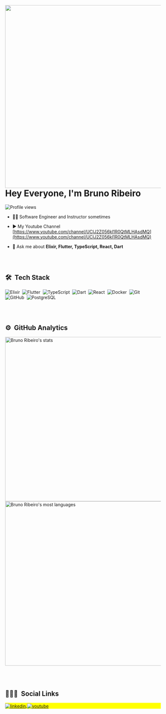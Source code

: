 
<img align="right" height="590em" src="https://raw.githubusercontent.com/gist/BrunoRibeiro147/7fcafa65d4cc727b1c1da6cdd4667a11/raw/302c842da856b08f471abb0061a75e666beff07c/githubcard.svg"/>
<h1 align="left">Hey Everyone, I'm Bruno Ribeiro</h1>
<p align="left"> <img src="https://komarev.com/ghpvc/?username=BrunoRibeiro147&color=blue" alt="Profile views" /> </p>

- 👨‍💻 Software Engineer and Instructor sometimes

- ▶️ My Youtube Channel [https://www.youtube.com/channel/UCIJ2Z056kl1R0QtMLHAsdMQ](https://www.youtube.com/channel/UCIJ2Z056kl1R0QtMLHAsdMQ)

- 💬 Ask me about **Elixir, Flutter, TypeScript, React, Dart**

<br><br>

## 🛠 &nbsp;Tech Stack

![Elixir](https://img.shields.io/badge/-Elixir-05122A?style=flat&logo=elixir)&nbsp;
![Flutter](https://img.shields.io/badge/-Flutter-05122A?style=flat&logo=flutter)&nbsp;
![TypeScript](https://img.shields.io/badge/-TypeScript-05122A?style=flat&logo=typescript)&nbsp;
![Dart](https://img.shields.io/badge/-Dart-05122A?style=flat&logo=dart)&nbsp;
![React](https://img.shields.io/badge/-React-05122A?style=flat&logo=react)&nbsp;
![Docker](https://img.shields.io/badge/-Docker-05122A?style=flat&logo=docker)&nbsp;
![Git](https://img.shields.io/badge/-Git-05122A?style=flat&logo=git)&nbsp;
![GitHub](https://img.shields.io/badge/-GitHub-05122A?style=flat&logo=github)&nbsp;
![PostgreSQL](https://img.shields.io/badge/-PostgreSQL-05122A?style=flat&logo=postgresql)&nbsp;

<br><br>

## ⚙️ &nbsp;GitHub Analytics

<p align="left">
<img width="530em" src="https://github-readme-stats.vercel.app/api?username=BrunoRibeiro147&show_icons=true&theme=tokyonight" alt="Bruno Ribeiro's stats"/>
<img width="530em" src="https://github-readme-stats.vercel.app/api/top-langs/?username=BrunoRibeiro147&layout=compact&theme=tokyonight" alt="Bruno Ribeiro's most languages"/>
</p>

<br><br>

## 👨🏽‍🦲 &nbsp;Social Links

<p align="left" style="background:yellow">
<a href="https://www.linkedin.com/in/bruno-ribeiro-5049bb149/" target="_blank">
  <img align="center" src="https://img.shields.io/badge/-Bruno Ribeiro-05122A?style=flat&logo=linkedin" alt="linkedin"/>
</a>
<a href="https://www.youtube.com/channel/UCIJ2Z056kl1R0QtMLHAsdMQ" target="_blank">
 <img align="center" src="https://img.shields.io/badge/-Bruno Ribeiro-05122A?style=flat&logo=youtube" alt="youtube"/>
</a>
</p>

<!--
**maykbrito/maykbrito** is a ✨ _special_ ✨ repository because its `README.md` (this file) appears on your GitHub profile.

Here are some ideas to get you started:

- 🔭 I’m currently working on ...
- 🌱 I’m currently learning ...
- 👯 I’m looking to collaborate on ...
- 🤔 I’m looking for help with ...
- 💬 Ask me about ...
- 📫 How to reach me: ...
- 😄 Pronouns: ...
- ⚡ Fun fact: ...
-->
